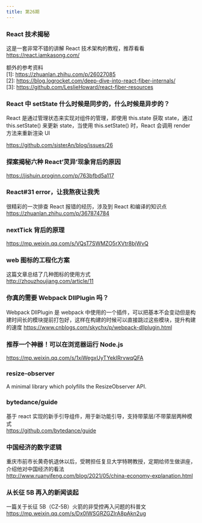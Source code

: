 ```yaml
---
title: 第26期
---
```


### React 技术揭秘

这是一套非常不错的讲解 React 技术架构的教程，推荐看看<br />
https://react.iamkasong.com/<br />

额外的参考资料<br />
[1]: https://zhuanlan.zhihu.com/p/26027085<br />
[2]: https://blog.logrocket.com/deep-dive-into-react-fiber-internals/<br />
[3]: https://github.com/LeslieHoward/react-fiber-resources

### React 中 setState 什么时候是同步的，什么时候是异步的？

React 是通过管理状态来实现对组件的管理，即使用 this.state 获取 state，通过 this.setState() 来更新 state，当使用 this.setState() 时，React 会调用 render 方法来重新渲染 UI<br />

https://github.com/sisterAn/blog/issues/26

### 探案揭秘六种 React‘灵异’现象背后的原因

https://jishuin.proginn.com/p/763bfbd5a117

### React#31 error，让我熬夜让我秃

很精彩的一次排查 React 报错的经历，涉及到 React 和编译的知识点  
https://zhuanlan.zhihu.com/p/367874784

### nextTick 背后的原理

https://mp.weixin.qq.com/s/VQsT7SWMZO5rXVtr8bjWvQ

### web 图标的工程化方案

这篇文章总结了几种图标的使用方式  
http://zhouzhoujiang.com/article/11

### 你真的需要 Webpack DllPlugin 吗？

Webpack DllPlugin 是 webpack 中使用的一个插件，可以把基本不会变动但是构建时间长的模块提前打包好，这样在构建的时候可以直接跳过这些模块，提升构建的速度
https://www.cnblogs.com/skychx/p/webpack-dllplugin.html

### 推荐一个神器！可以在浏览器运行 Node.js

https://mp.weixin.qq.com/s/1xiWegxUyTYekIRrvwqQFA

### resize-observer

A minimal library which polyfills the ResizeObserver API.

### bytedance/guide

基于 react 实现的新手引导组件，用于新功能引导，支持带蒙层/不带蒙层两种模式  
https://github.com/bytedance/guide

### 中国经济的数字逻辑

重庆市前市长黄奇帆退休以后，受聘担任复旦大学特聘教授，定期给师生做讲座，介绍他对中国经济的看法<br />
http://www.ruanyifeng.com/blog/2021/05/china-economy-explanation.html

### 从长征 5B 再入的新闻谈起

一篇关于长征 5B（CZ-5B）火箭的非受控再入问题的科普文  
https://mp.weixin.qq.com/s/Dx0lWSGRZGZIrA8pAkn2ug
